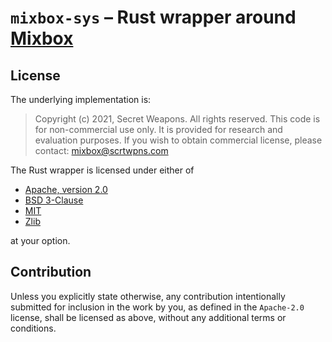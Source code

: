 # `mixbox-sys` – Rust wrapper around [Mixbox](https://github.com/scrtwpns/pigment-mixing)

## License

The underlying implementation is:

> Copyright (c) 2021, Secret Weapons. All rights reserved.
> This code is for non-commercial use only. It is provided for research and
> evaluation purposes.
> If you wish to obtain commercial license, please contact: mixbox@scrtwpns.com

The Rust wrapper is licensed under either of

* [Apache, version 2.0](http://www.apache.org/licenses/LICENSE-2.0)
* [BSD 3-Clause](https://opensource.org/licenses/BSD-3-Clause)
* [MIT](http://opensource.org/licenses/MIT)
* [Zlib](https://opensource.org/licenses/Zlib)

at your option.

## Contribution

Unless you explicitly state otherwise, any contribution intentionally submitted
for inclusion in the work by you, as defined in the `Apache-2.0` license, shall
be licensed as above, without any additional terms or conditions.